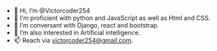 - 👋 Hi, I’m @Victorcoder254
- 👀 I'm proficient with python and JavaScript as well as Html and CSS.
- 🌱 I’m conversant with Django, react and bootstrap.
- 💞️ I’m also interested in Artificial intelligence.
- 📫 Reach via victorcoder254@gmail.com.

<!---
Victorcoder254/Victorcoder254 is a ✨ special ✨ repository because its `README.md` (this file) appears on your GitHub profile.
You can click the Preview link to take a look at your changes.
--->
